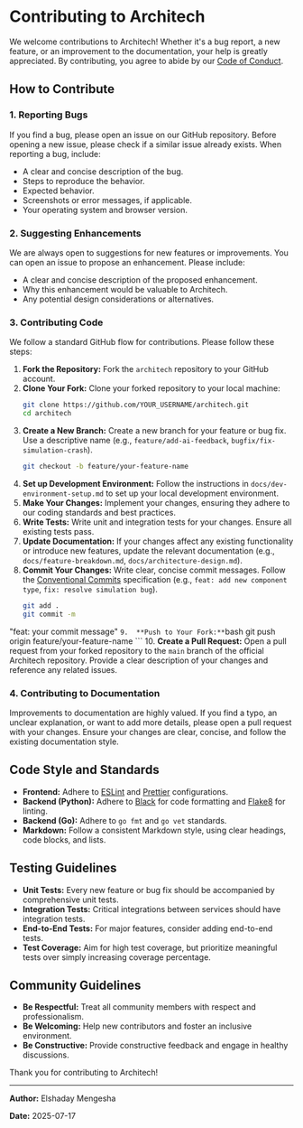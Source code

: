 # Contributing to Architech

We welcome contributions to Architech! Whether it's a bug report, a new feature, or an improvement to the documentation, your help is greatly appreciated. By contributing, you agree to abide by our [Code of Conduct](CODE_OF_CONDUCT.md).

## How to Contribute

### 1. Reporting Bugs

If you find a bug, please open an issue on our GitHub repository. Before opening a new issue, please check if a similar issue already exists. When reporting a bug, include:

*   A clear and concise description of the bug.
*   Steps to reproduce the behavior.
*   Expected behavior.
*   Screenshots or error messages, if applicable.
*   Your operating system and browser version.

### 2. Suggesting Enhancements

We are always open to suggestions for new features or improvements. You can open an issue to propose an enhancement. Please include:

*   A clear and concise description of the proposed enhancement.
*   Why this enhancement would be valuable to Architech.
*   Any potential design considerations or alternatives.

### 3. Contributing Code

We follow a standard GitHub flow for contributions. Please follow these steps:

1.  **Fork the Repository:** Fork the `architech` repository to your GitHub account.
2.  **Clone Your Fork:** Clone your forked repository to your local machine:
    ```bash
    git clone https://github.com/YOUR_USERNAME/architech.git
    cd architech
    ```
3.  **Create a New Branch:** Create a new branch for your feature or bug fix. Use a descriptive name (e.g., `feature/add-ai-feedback`, `bugfix/fix-simulation-crash`).
    ```bash
    git checkout -b feature/your-feature-name
    ```
4.  **Set up Development Environment:** Follow the instructions in `docs/dev-environment-setup.md` to set up your local development environment.
5.  **Make Your Changes:** Implement your changes, ensuring they adhere to our coding standards and best practices.
6.  **Write Tests:** Write unit and integration tests for your changes. Ensure all existing tests pass.
7.  **Update Documentation:** If your changes affect any existing functionality or introduce new features, update the relevant documentation (e.g., `docs/feature-breakdown.md`, `docs/architecture-design.md`).
8.  **Commit Your Changes:** Write clear, concise commit messages. Follow the [Conventional Commits](https://www.conventionalcommits.org/en/v1.0.0/) specification (e.g., `feat: add new component type`, `fix: resolve simulation bug`).
    ```bash
    git add .
    git commit -m 


"feat: your commit message"
    ```
9.  **Push to Your Fork:**
    ```bash
    git push origin feature/your-feature-name
    ```
10. **Create a Pull Request:** Open a pull request from your forked repository to the `main` branch of the official Architech repository. Provide a clear description of your changes and reference any related issues.

### 4. Contributing to Documentation

Improvements to documentation are highly valued. If you find a typo, an unclear explanation, or want to add more details, please open a pull request with your changes. Ensure your changes are clear, concise, and follow the existing documentation style.

## Code Style and Standards

*   **Frontend:** Adhere to [ESLint](https://eslint.org/) and [Prettier](https://prettier.io/) configurations.
*   **Backend (Python):** Adhere to [Black](https://github.com/psf/black) for code formatting and [Flake8](https://flake8.pycqa.org/en/latest/) for linting.
*   **Backend (Go):** Adhere to `go fmt` and `go vet` standards.
*   **Markdown:** Follow a consistent Markdown style, using clear headings, code blocks, and lists.

## Testing Guidelines

*   **Unit Tests:** Every new feature or bug fix should be accompanied by comprehensive unit tests.
*   **Integration Tests:** Critical integrations between services should have integration tests.
*   **End-to-End Tests:** For major features, consider adding end-to-end tests.
*   **Test Coverage:** Aim for high test coverage, but prioritize meaningful tests over simply increasing coverage percentage.

## Community Guidelines

*   **Be Respectful:** Treat all community members with respect and professionalism.
*   **Be Welcoming:** Help new contributors and foster an inclusive environment.
*   **Be Constructive:** Provide constructive feedback and engage in healthy discussions.

Thank you for contributing to Architech!

---

**Author:** Elshaday Mengesha

**Date:** 2025-07-17


